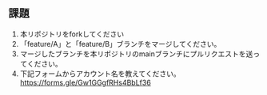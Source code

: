## 課題
1. 本リポジトリをforkしてください
2. 「feature/A」と「feature/B」ブランチをマージしてください。
3. マージしたブランチを本リポジトリのmainブランチにプルリクエストを送ってください。
2. 下記フォームからアカウント名を教えてください。<br>
https://forms.gle/Gw1GGgfRHs4BbLf36
